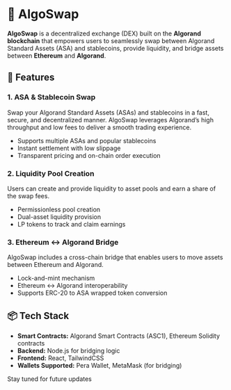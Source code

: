 # 🔄 AlgoSwap

**AlgoSwap** is a decentralized exchange (DEX) built on the **Algorand blockchain** that empowers users to seamlessly swap between Algorand Standard Assets (ASA) and stablecoins, provide liquidity, and bridge assets between **Ethereum** and **Algorand**.

## 🚀 Features

### 1. ASA & Stablecoin Swap
Swap your Algorand Standard Assets (ASAs) and stablecoins in a fast, secure, and decentralized manner. AlgoSwap leverages Algorand’s high throughput and low fees to deliver a smooth trading experience.

- Supports multiple ASAs and popular stablecoins
- Instant settlement with low slippage
- Transparent pricing and on-chain order execution

### 2. Liquidity Pool Creation
Users can create and provide liquidity to asset pools and earn a share of the swap fees.

- Permissionless pool creation
- Dual-asset liquidity provision
- LP tokens to track and claim earnings

### 3. Ethereum ↔ Algorand Bridge
AlgoSwap includes a cross-chain bridge that enables users to move assets between Ethereum and Algorand.

- Lock-and-mint mechanism
- Ethereum ↔ Algorand interoperability
- Supports ERC-20 to ASA wrapped token conversion

## 📦 Tech Stack

- **Smart Contracts:** Algorand Smart Contracts (ASC1), Ethereum Solidity contracts
- **Backend:** Node.js for bridging logic
- **Frontend:** React, TailwindCSS
- **Wallets Supported:** Pera Wallet, MetaMask (for bridging)

Stay tuned for future updates
